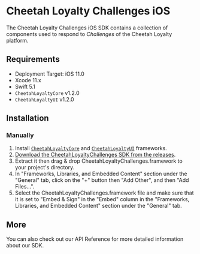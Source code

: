 # Cheetah Loyalty Challenges iOS

The Cheetah Loyalty Challenges iOS SDK contains a collection of components used to respond to *Challenges* of the Cheetah Loyalty platform.

## Requirements
* Deployment Target: iOS 11.0
* Xcode 11.x
* Swift 5.1
* `CheetahLoyaltyCore` v1.2.0
* `CheetahLoyaltyUI` v1.2.0

## Installation

### Manually

1. Install [`CheetahLoyaltyCore`](https://github.com/LoyalSphere/cheetah-loyalty-ios-sdk/blob/master/CheetahLoyaltyCore/README.md) and [`CheetahLoyaltyUI`](https://github.com/LoyalSphere/cheetah-loyalty-ios-sdk/blob/master/CheetahLoyaltyUI/README.md) frameworks.
2. [Download the CheetahLoyaltyChallenges SDK from the releases](https://github.com/LoyalSphere/cheetah-loyalty-ios-sdk/releases).
2. Extract it then drag & drop CheetahLoyaltyChallenges.framework to your project's directory.
3. In "Frameworks, Libraries, and Embedded Content" section under the "General" tab, click on the "+" button then "Add Other", and then "Add Files...".
4. Select the CheetahLoyaltyChallenges.framework file and make sure that it is set to "Embed & Sign" in the "Embed" column in the "Frameworks, Libraries, and Embedded Content" section under the "General" tab.


## More
You can also check out our API Reference for more detailed information about our SDK.
